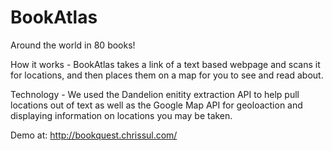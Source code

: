 # BookAtlas
Around the world in 80 books!

How it works -
BookAtlas takes a link of a text based webpage and scans it for locations, and then places them on a map for you to see and read about.

Technology -
We used the Dandelion enitity extraction API to help pull locations out of text as well as the Google Map API for geoloaction and displaying
information on locations you may be taken.

Demo at: http://bookquest.chrissul.com/
